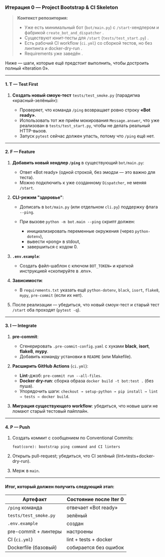 ### Итерация 0 — Project Bootstrap & CI Skeleton

> **Контекст репозитория:**
>
> * Уже есть минимальный бот (`bot/main.py`) с `/start`-хендлером и фабрикой `create_bot_and_dispatcher` .
> * Существуют юнит-тесты для `/start` (`tests/test_start.py`) .
> * Есть рабочий CI workflow (`ci.yml`) со сборкой тестов, но без линтинга и docker-dry-run .
> * Requirements уже заведён .

Ниже — шаги, которые ещё предстоит выполнить, чтобы достроить полный «Iteration 0».

---

#### 1. **T — Test First**

1. **Создать новый смоук-тест** `tests/test_smoke.py` (парадигма «красный-зелёный»):

   * Проверяет, что команда `/ping` возвращает ровно строку **«Bot ready»**.
   * Использовать тот же приём мокирования `Message.answer`, что уже реализован в `tests/test_start.py`, чтобы не делать реальный HTTP-вызов.
   * Запуск `pytest` сейчас должен упасть, потому что `/ping` ещё нет.

---

#### 2. **F — Feature**

1. **Добавить новый хендлер `/ping`** в существующий `bot/main.py`:

   * Ответ «Bot ready» (одной строкой, без эмодзи — это важно для теста).
   * Можно подключить к уже созданному `Dispatcher`, не меняя `/start`.
2. **CLI-режим "здоровье"**:

   * Дописать в `bot/main.py` (или отдельном `cli.py`) поддержку флага `--ping`.
   * При вызове `python -m bot.main --ping` скрипт должен:

     * инициализировать переменные окружения (через `python-dotenv`),
     * вывести «pong» в stdout,
     * завершиться с кодом 0.
3. **`.env.example`**:

   * Создать файл-шаблон с ключом `BOT_TOKEN=` и краткой инструкцией «скопируйте в .env».
4. **Зависимости**:

   * В `requirements.txt` указать ещё `python-dotenv`, `black`, `isort`, `flake8`, `mypy`, `pre-commit` (если их нет).
5. После реализации — убедиться, что новый смоук-тест и старый тест `/start` оба проходят (`pytest -q`).

---

#### 3. **I — Integrate**

1. **pre-commit**:

   * Сгенерировать `.pre-commit-config.yaml` с хуками **black**, **isort**, **flake8**, **mypy**.
   * Добавить команду установки в `README` (или Makefile).
2. **Расширить GitHub Actions** (`ci.yml`):

   * **Lint**-джоб: `pre-commit run --all-files`.
   * **Docker dry-run**: сборка образа `docker build -t bot:test .` (без пуша).
   * Упорядочить шаги: `checkout → setup-python → pip install → lint → tests → docker build`.
3. **Миграция существующего workflow**: убедиться, что новые шаги не ломают старый тестовый пайплайн.

---

#### 4. **P — Push**

1. Создать коммит c сообщением по Conventional Commits:

   ```
   feat(core): bootstrap ping command and CI linters
   ```
2. Открыть pull-request; убедиться, что CI зелёный (lint+tests+docker-dry-run).
3. Мерж в `main`.

---

#### Итог, который должен получить следующий этап:

| Артефакт              | Состояние после Iter 0 |
| --------------------- | ---------------------- |
| `/ping` командa       | отвечает «Bot ready»   |
| `tests/test_smoke.py` | зелёный                |
| `.env.example`        | создан                 |
| pre-commit + линтеры  | настроены              |
| CI (`ci.yml`)         | lint + tests + docker  |
| Dockerfile (базовый)  | собирается без ошибок  |
